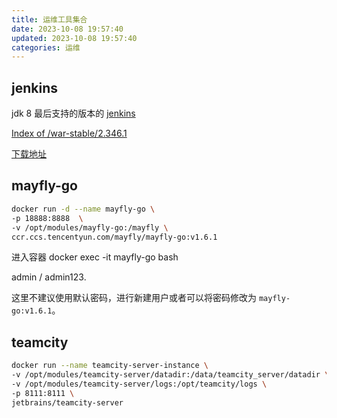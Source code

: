```yaml
---
title: 运维工具集合
date: 2023-10-08 19:57:40
updated: 2023-10-08 19:57:40
categories: 运维
---
```


## jenkins

jdk 8 最后支持的版本的 [jenkins](https://www.jenkins.io)

[Index of /war-stable/2.346.1](https://get.jenkins.io/war-stable/2.346.1/)

[下载地址](https://get.jenkins.io/war-stable/2.346.1/jenkins.war)

<!-- more -->

## mayfly-go

```sh
docker run -d --name mayfly-go \
-p 18888:8888  \
-v /opt/modules/mayfly-go:/mayfly \
ccr.ccs.tencentyun.com/mayfly/mayfly-go:v1.6.1
```

进入容器
docker exec -it mayfly-go bash

admin / admin123.

这里不建议使用默认密码，进行新建用户或者可以将密码修改为 `mayfly-go:v1.6.1`。

## teamcity

```sh
docker run --name teamcity-server-instance \
-v /opt/modules/teamcity-server/datadir:/data/teamcity_server/datadir \
-v /opt/modules/teamcity-server/logs:/opt/teamcity/logs \
-p 8111:8111 \
jetbrains/teamcity-server
```
